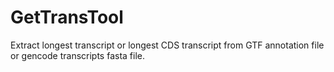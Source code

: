 # GetTransTool
Extract longest transcript or longest CDS transcript from GTF annotation file or gencode transcripts fasta file.
